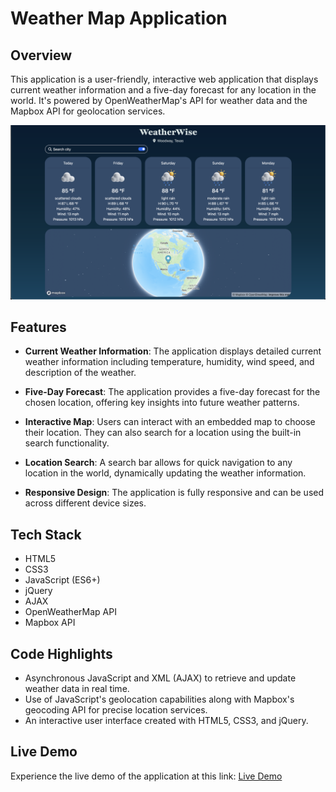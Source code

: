 # Weather Map Application

## Overview

This application is a user-friendly, interactive web application that displays current weather information and a five-day forecast for any location in the world. It's powered by OpenWeatherMap's API for weather data and the Mapbox API for geolocation services.

![Project screenshot](img/screenshot.png)

## Features

- **Current Weather Information**: The application displays detailed current weather information including temperature, humidity, wind speed, and description of the weather.

- **Five-Day Forecast**: The application provides a five-day forecast for the chosen location, offering key insights into future weather patterns.

- **Interactive Map**: Users can interact with an embedded map to choose their location. They can also search for a location using the built-in search functionality.

- **Location Search**: A search bar allows for quick navigation to any location in the world, dynamically updating the weather information.

- **Responsive Design**: The application is fully responsive and can be used across different device sizes.

## Tech Stack

- HTML5
- CSS3
- JavaScript (ES6+)
- jQuery
- AJAX
- OpenWeatherMap API
- Mapbox API

## Code Highlights

- Asynchronous JavaScript and XML (AJAX) to retrieve and update weather data in real time.
- Use of JavaScript's geolocation capabilities along with Mapbox's geocoding API for precise location services.
- An interactive user interface created with HTML5, CSS3, and jQuery.

## Live Demo

Experience the live demo of the application at this link: [Live Demo](https://dulcet-genie-6b198e.netlify.app/)
